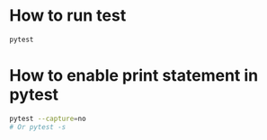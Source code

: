# How to run test
```sh
pytest
```

# How to enable print statement in pytest
```sh
pytest --capture=no
# Or pytest -s
```